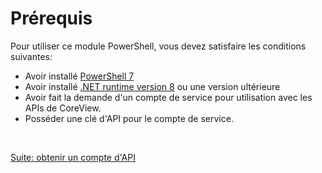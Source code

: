 # Prérequis

Pour utiliser ce module PowerShell, vous devez satisfaire les conditions
suivantes:

- Avoir installé [PowerShell 7]
- Avoir installé [.NET runtime version 8] ou une version ultérieure
- Avoir fait la demande d'un compte de service pour utilisation avec les APIs
  de CoreView.
- Posséder une clé d'API pour le compte de service.

<br>

[Suite: obtenir un compte d'API](fr/compte-api.md ":class=button")

[PowerShell 7]: https://learn.microsoft.com/fr-ca/powershell/scripting/install/installing-powershell-on-windows?view=powershell-7.4
[.NET runtime version 8]: https://dotnet.microsoft.com/fr-fr/download/dotnet/8.0
